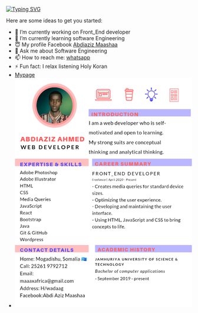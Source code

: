 [![Typing SVG](https://readme-typing-svg.herokuapp.com?color=%&lines=Hello+I'm+Abdiaziz+Maashaa+👋)](https://git.io/typing-svg)

Here are some ideas to get you started:

- 🔭 I’m currently working on Front_End developer
- 🌱 I’m currently learning software Engineering
- 😇 My profile Facebook <a href="https://www.facebook.com/abdiaziz.Africa">Abdiaziz Maashaa</a> 
- 💬 Ask me about Software Engineering
- 📫 How to reach me: <a href="https://wa.me/+252619792712"> whatsapp </a>
- ⚡ Fun fact: I relax listening Holy Koran
- <a href="https://abdiaziz.netlify.app/">Mypage</a>
- <img src="https://github.com/abdiaziz2112/abdiaziz2112/blob/main/20220311_200747_0000.png">

